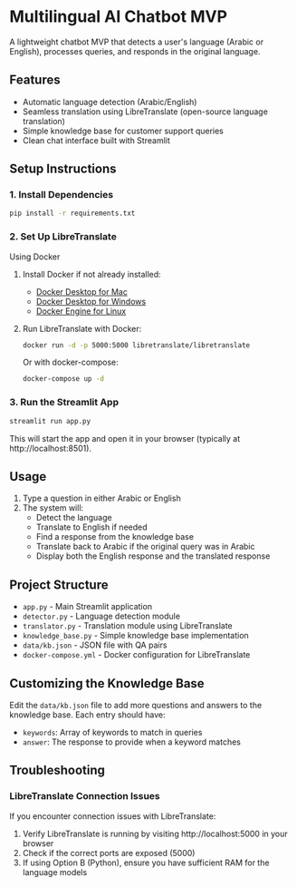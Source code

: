 # Multilingual AI Chatbot MVP

A lightweight chatbot MVP that detects a user's language (Arabic or English), processes queries, and responds in the original language.

## Features

- Automatic language detection (Arabic/English)
- Seamless translation using LibreTranslate (open-source language translation)
- Simple knowledge base for customer support queries
- Clean chat interface built with Streamlit

## Setup Instructions

### 1. Install Dependencies

```bash
pip install -r requirements.txt
```

### 2. Set Up LibreTranslate

Using Docker

1. Install Docker if not already installed:
   - [Docker Desktop for Mac](https://docs.docker.com/desktop/install/mac-install/)
   - [Docker Desktop for Windows](https://docs.docker.com/desktop/install/windows-install/)
   - [Docker Engine for Linux](https://docs.docker.com/engine/install/)

2. Run LibreTranslate with Docker:
   ```bash
   docker run -d -p 5000:5000 libretranslate/libretranslate
   ```

   Or with docker-compose:
   ```bash
   docker-compose up -d
   ```


### 3. Run the Streamlit App

```bash
streamlit run app.py
```

This will start the app and open it in your browser (typically at http://localhost:8501).

## Usage

1. Type a question in either Arabic or English
2. The system will:
   - Detect the language
   - Translate to English if needed
   - Find a response from the knowledge base
   - Translate back to Arabic if the original query was in Arabic
   - Display both the English response and the translated response

## Project Structure

- `app.py` - Main Streamlit application
- `detector.py` - Language detection module
- `translator.py` - Translation module using LibreTranslate
- `knowledge_base.py` - Simple knowledge base implementation
- `data/kb.json` - JSON file with QA pairs
- `docker-compose.yml` - Docker configuration for LibreTranslate

## Customizing the Knowledge Base

Edit the `data/kb.json` file to add more questions and answers to the knowledge base. Each entry should have:
- `keywords`: Array of keywords to match in queries
- `answer`: The response to provide when a keyword matches

## Troubleshooting

### LibreTranslate Connection Issues

If you encounter connection issues with LibreTranslate:

1. Verify LibreTranslate is running by visiting http://localhost:5000 in your browser
2. Check if the correct ports are exposed (5000)
3. If using Option B (Python), ensure you have sufficient RAM for the language models 